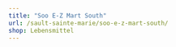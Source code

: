 ```yaml
---
title: "Soo E-Z Mart South"
url: /sault-sainte-marie/soo-e-z-mart-south/
shop: Lebensmittel
---
```

